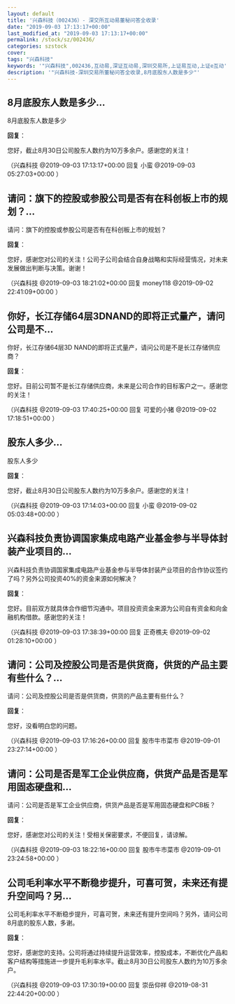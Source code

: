 ```yaml
---
layout: default
title: '兴森科技（002436）- 深交所互动易董秘问答全收录'
date: "2019-09-03 17:13:17+00:00"
last_modified_at: "2019-09-03 17:13:17+00:00"
permalink: /stock/sz/002436/
categories: szstock
cover: 
tags: "兴森科技"
keywords: '"兴森科技",002436,互动易,深证互动易,深圳交易所,上证易互动,上证e互动'
description: '"兴森科技-深圳交易所董秘问答全收录,8月底股东人数是多少"'
---
```


## 8月底股东人数是多少...

8月底股东人数是多少

**回复**：

您好，截止8月30日公司股东人数约为10万多余户。感谢您的关注！ 

（兴森科技  @2019-09-03 17:13:17+00:00 回复 小蛮  @2019-09-03 05:27:03+00:00 ）

## 请问：旗下的控股或参股公司是否有在科创板上市的规划？...

请问：旗下的控股或参股公司是否有在科创板上市的规划？

**回复**：

您好，感谢您对公司的关注！公司子公司会结合自身战略和实际经营情况，对未来发展做出判断与决策。谢谢！ 

（兴森科技  @2019-09-03 18:21:02+00:00 回复 money118  @2019-09-02 22:41:09+00:00 ）

## 你好，长江存储64层3DNAND的即将正式量产，请问公司是不...

你好，长江存储64层3D NAND的即将正式量产，请问公司是不是长江存储供应商？

**回复**：

您好。目前公司暂不是长江存储供应商，未来是公司合作的目标客户之一。感谢您的关注！ 

（兴森科技  @2019-09-03 17:40:25+00:00 回复 可爱的小猪  @2019-09-02 17:18:51+00:00 ）

## 股东人多少...

股东人多少

**回复**：

您好，截止8月30日公司股东人数约为10万多余户。感谢您的关注！ 

（兴森科技  @2019-09-03 17:14:03+00:00 回复 小蛮  @2019-09-02 05:03:48+00:00 ）

## 兴森科技负责协调国家集成电路产业基金参与半导体封装产业项目的...

兴森科技负责协调国家集成电路产业基金参与半导体封装产业项目的合作协议签约了吗？另外公司投资40%的资金来源如何解决？

**回复**：

您好。目前双方就具体合作细节沟通中。项目投资资金来源为公司自有资金和向金融机构借款。感谢您的关注！ 

（兴森科技  @2019-09-03 17:38:39+00:00 回复 正奇樵夫  @2019-09-02 01:28:10+00:00 ）

## 请问：公司及控股公司是否是供货商，供货的产品主要有些什么？...

请问：公司及控股公司是否是供货商，供货的产品主要有些什么？

**回复**：

您好，没看明白您的问题。 

（兴森科技  @2019-09-03 17:16:26+00:00 回复 股市牛市菜市  @2019-09-01 23:27:14+00:00 ）

## 请问：公司是否是军工企业供应商，供货产品是否是军用固态硬盘和...

请问：公司是否是军工企业供应商，供货产品是否是军用固态硬盘和PCB板？

**回复**：

您好，感谢您对公司的关注！受相关保密要求，不便回复，请谅解。 

（兴森科技  @2019-09-03 18:22:16+00:00 回复 股市牛市菜市  @2019-09-01 23:24:58+00:00 ）

## 公司毛利率水平不断稳步提升，可喜可贺，未来还有提升空间吗？另...

公司毛利率水平不断稳步提升，可喜可贺，未来还有提升空间吗？另外，请问公司8月底的股东人数，多谢。

**回复**：

您好，感谢您的支持。公司将通过持续提升运营效率，控股成本，不断优化产品和客户结构等措施进一步提升毛利率水平。截止8月30日公司股东人数约为10万多余户。 

（兴森科技  @2019-09-03 17:30:19+00:00 回复 崇岳仰祥  @2019-08-31 22:44:20+00:00 ）

